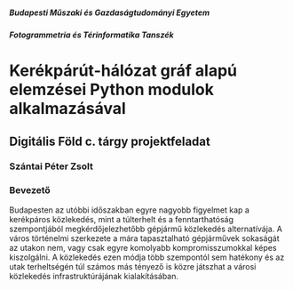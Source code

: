 ##### Budapesti Műszaki és Gazdaságtudományi Egyetem
##### Fotogrammetria és Térinformatika Tanszék

# Kerékpárút-hálózat gráf alapú elemzései Python modulok alkalmazásával
## Digitális Föld c. tárgy projektfeladat
### Szántai Péter Zsolt

### Bevezető
Budapesten az utóbbi időszakban egyre nagyobb figyelmet kap a kerékpáros közlekedés, mint a túlterhelt és a fenntarthatóság szempontjából megkérdőjelezhetőbb gépjármű közlekedés alternatívája. A város történelmi szerkezete a mára tapasztalható gépjárművek sokaságát az utakon nem, vagy csak egyre komolyabb kompromisszumokkal képes kiszolgálni. A közlekedés ezen módja több szempontól sem hatékony és az utak terheltségén túl számos más tényező is közre játszhat a városi közlekedés infrastruktúrájának kialakításában. 
